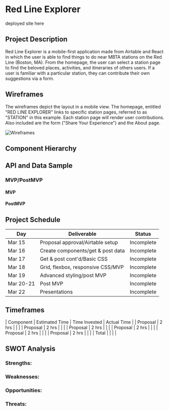 # Red Line Explorer

deployed site here

## Project Description

Red Line Explorer is a mobile-first application made from Airtable and React in which the user is able to find things to do near MBTA stations on the Red Line (Boston, MA). From the homepage, the user can select a station page to find the beloved places, activities, and itineraries of others users. If a user is familiar with a particular station, they can contribute their own suggestions via a form.

## Wireframes

The wireframes depict the layout in a mobile view. The homepage, entitled "RED LINE EXPLORER" links to specific station pages, referred to as "STATION" in this example. Each station page will render user contributions. Also included are the form ("Share Your Experience") and the About page.

![Wireframes](https://i.imgur.com/NMWg5lG.jpg)

## Component Hierarchy

## API and Data Sample

### MVP/PostMVP

#### MVP

#### PostMVP

## Project Schedule

| Day       | Deliverable                       | Status     |
| --------- | --------------------------------- | ---------- |
| Mar 15    | Proposal approval/Airtable setup  | Incomplete |
| Mar 16    | Create components/get & post data | Incomplete |
| Mar 17    | Get & post cont'd/Basic CSS       | Incomplete |
| Mar 18    | Grid, flexbox, responsive CSS/MVP | Incomplete |
| Mar 19    | Advanced styling/post MVP         | Incomplete |
| Mar 20-21 | Post MVP                          | Incomplete |
| Mar 22    | Presentations                     | Incomplete |

## Timeframes

| Component | Estimated Time | Time Invested | Actual Time |
| Proposal  | 2 hrs          |               |             |
| Proposal  | 2 hrs          |               |             |
| Proposal  | 2 hrs          |               |             |
| Proposal  | 2 hrs          |               |             |
| Proposal  | 2 hrs          |               |             |
| Proposal  | 2 hrs          |               |             |
| Total     |                |               |             |

## SWOT Analysis

### Strengths:

### Weaknesses:

### Opportunities:

### Threats: